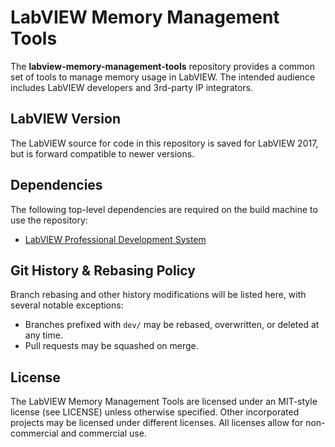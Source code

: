 # LabVIEW Memory Management Tools
The **labview-memory-management-tools** repository provides a common set of tools to manage memory usage in LabVIEW. The intended audience includes LabVIEW developers and 3rd-party IP integrators.

## LabVIEW Version
The LabVIEW source for code in this repository is saved for LabVIEW 2017, but is forward compatible to newer versions.

## Dependencies
The following top-level dependencies are required on the build machine to use the repository:

- [LabVIEW Professional Development System](http:/ni.com/labview)

## Git History & Rebasing Policy
Branch rebasing and other history modifications will be listed here, with several notable exceptions:
- Branches prefixed with `dev/` may be rebased, overwritten, or deleted at any time.
- Pull requests may be squashed on merge.

## License
The LabVIEW Memory Management Tools are licensed under an MIT-style license (see LICENSE) unless otherwise specified. Other incorporated projects may be licensed under different licenses. All licenses allow for non-commercial and commercial use.